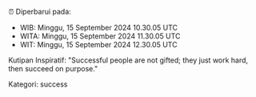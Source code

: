 ⏰ Diperbarui pada:
- WIB: Minggu, 15 September 2024 10.30.05 UTC
- WITA: Minggu, 15 September 2024 11.30.05 UTC
- WIT: Minggu, 15 September 2024 12.30.05 UTC

Kutipan Inspiratif:
"Successful people are not gifted; they just work hard, then succeed on purpose."


Kategori: success

